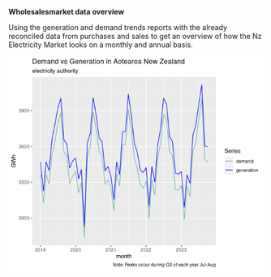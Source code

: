 **Wholesalesmarket data overview**

Using the generation and demand trends reports with the already reconciled data from purchases and sales to get an overview of how the Nz Electricity Market looks on a monthly and annual basis. 

![wholesalesmarketnz](https://github.com/lina-berbesi/wholesalesmarket_data/blob/main/gen_dem_nz.png)
